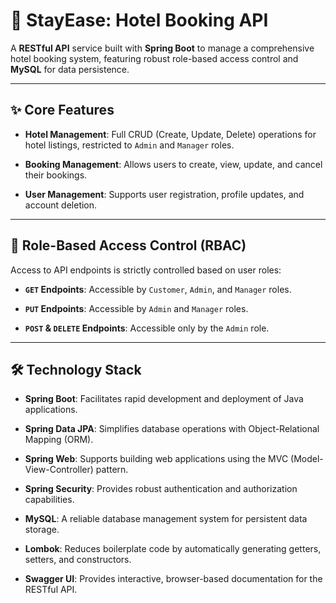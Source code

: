 # 🏨 StayEase: Hotel Booking API

A **RESTful API** service built with **Spring Boot** to manage a comprehensive hotel booking system, featuring robust role-based access control and **MySQL** for data persistence.

----------

## ✨ Core Features

-   **Hotel Management**: Full CRUD (Create, Update, Delete) operations for hotel listings, restricted to `Admin` and `Manager` roles.
    
-   **Booking Management**: Allows users to create, view, update, and cancel their bookings.
    
-   **User Management**: Supports user registration, profile updates, and account deletion.
    

----------

## 🔐 Role-Based Access Control (RBAC)

Access to API endpoints is strictly controlled based on user roles:

-   **`GET` Endpoints**: Accessible by `Customer`, `Admin`, and `Manager` roles.
    
-   **`PUT` Endpoints**: Accessible by `Admin` and `Manager` roles.
    
-   **`POST` & `DELETE` Endpoints**: Accessible only by the `Admin` role.
    

----------

## 🛠️ Technology Stack

-   **Spring Boot**: Facilitates rapid development and deployment of Java applications.
    
-   **Spring Data JPA**: Simplifies database operations with Object-Relational Mapping (ORM).
    
-   **Spring Web**: Supports building web applications using the MVC (Model-View-Controller) pattern.
    
-   **Spring Security**: Provides robust authentication and authorization capabilities.
    
-   **MySQL**: A reliable database management system for persistent data storage.
    
-   **Lombok**: Reduces boilerplate code by automatically generating getters, setters, and constructors.
    
-   **Swagger UI**: Provides interactive, browser-based documentation for the RESTful API.
